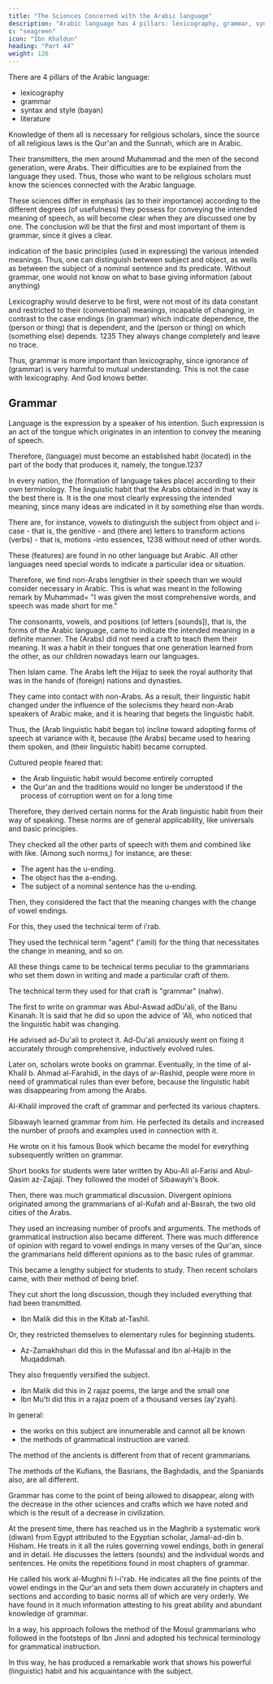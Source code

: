 ```yaml
---
title: "The Sciences Concerned with the Arabic language"
description: "Arabic language has 4 pillars: lexicography, grammar, syntax and style (bayan), literature"
c: "seagreen"
icon: "Ibn Khaldun"
heading: "Part 44"
weight: 126
---
```




There are 4 pillars of the Arabic language:

- lexicography
- grammar
- syntax and style (bayan)
- literature

Knowledge of them all is necessary for religious scholars, since the source of all religious laws is the Qur'an and the Sunnah, which are in Arabic. 

Their transmitters, the men around Muhammad and the men of the second generation, were Arabs. Their difficulties are to be explained from the language they used. Thus, those who want to be religious scholars must know the sciences connected with the Arabic language.

These sciences differ in emphasis (as to their importance) according to the different degrees (of usefulness) they possess for conveying the intended meaning of speech, as will become clear when they are discussed one by one. The conclusion will be that the first and most important of them is grammar, since it gives a clear.

indication of the basic principles (used in expressing) the various intended meanings. Thus, one can distinguish between subject and object, as wells as between the subject of a nominal sentence and its predicate. Without grammar, one
would not know on what to base giving information (about anything)

Lexicography would deserve to be first, were not most of its data constant and restricted to their (conventional) meanings, incapable of changing, in contrast to the case endings (in grammar) which indicate dependence, the (person or thing)
that is dependent, and the (person or thing) on which (something else) depends. 1235
They always change completely and leave no trace. 

Thus, grammar is more important than lexicography, since ignorance of (grammar) is very harmful to
mutual understanding. This is not the case with lexicography.
And God knows better.


## Grammar

Language is the expression by a speaker of his intention. Such expression is an act of the tongue which originates in an intention to convey the meaning of speech. <!-- 1236 --> 

Therefore, (language) must become an established habit (located) in the part of the body that produces it, namely, the tongue.1237

In every nation, the (formation of language takes place) according to their own terminology. The linguistic habit that the Arabs obtained in that way is the best there is. It is the one most clearly expressing the intended meaning, since many
ideas are indicated in it by something else than words. 

There are, for instance, vowels to distinguish the subject from object and i-case - that is, the genitive - and
(there are) letters to transform actions (verbs) - that is, motions -into essences, 1238
without need of other words. 

These (features) are found in no other language but Arabic. All other languages need special words to indicate a particular idea or situation. 

Therefore, we find non-Arabs lengthier in their speech than we would consider necessary in Arabic. This is what was meant in the following remark by Muhammad= "I was given the most comprehensive words, and speech was made short for me."

The consonants, vowels, and positions (of letters [sounds]), that is, the forms of the Arabic language, came to indicate the intended meaning in a definite manner. The (Arabs) did not need a craft to teach them their meaning. It was a habit in their
tongues that one generation learned from the other, as our children nowadays learn
our languages.

Then Islam came. The Arabs left the Hijaz to seek the royal authority that was in the hands of (foreign) nations and dynasties. 

They came into contact with non-Arabs. As a result, their linguistic habit changed under the influence of the solecisms they heard non-Arab speakers of Arabic make, and it is hearing that begets the linguistic habit. 

Thus, the (Arab linguistic habit began to) incline toward adopting forms of speech at variance with it, because (the Arabs) became used to hearing them spoken, and (their linguistic habit) became corrupted. 
<!-- 1240 -->

Cultured people feared that:
- the Arab linguistic habit would become entirely corrupted 
- the Qur'an and the traditions would no longer be understood if the process of corruption went on for a long time 

Therefore, they derived certain norms for the Arab linguistic habit from their way of speaking. These norms are of general applicability, like universals and basic principles.

They checked all the other parts of speech with them and combined like with like. (Among such norms,) for instance, are these:
- The agent has the u-ending.
- The object has the a-ending.
- The subject of a nominal sentence has the u-ending.

Then, they considered the fact that the meaning changes with the change of vowel endings. 

For this, they used the technical term of i'rab. 

They used the technical term "agent" ('amil) for the thing that necessitates the change in meaning, and so on. 

All these things came to be technical terms peculiar to the grammarians who set them down in writing and made a particular craft of them. 
<!-- 1241 -->

The technical term they used for that craft is "grammar" (nahw).

<!-- 1242 -->
The first to write on grammar was Abul-Aswad adDu'ali, of the Banu Kinanah. It is said that he did so upon the advice of 'Ali, who noticed that the linguistic habit was changing. 

He advised ad-Du'ali to protect it. Ad-Du'ali anxiously went on fixing it accurately through comprehensive, inductively evolved rules.

<!-- 1243 -->
Later on, scholars wrote books on grammar. Eventually, in the time of al-Khalil b. Ahmad al-Farahidi, in the days of ar-Rashid, people were more in need of grammatical rules than ever before, because the linguistic habit was
disappearing from among the Arabs.

Al-Khalil improved the craft of grammar and perfected its various chapters. 

<!-- 1244 -->
Sibawayh learned grammar from him. He perfected its details and increased the number of proofs and examples used in
connection with it. 

He wrote on it his famous Book which became the model for everything subsequently written on grammar. <!-- 1245 -->

<!-- 1246 1247 -->
Short books for students were later written by Abu-Ali al-Farisi and Abul-Qasim az-Zajjaji. They followed the model of Sibawayh's Book.

Then, there was much grammatical discussion. Divergent opinions originated among the grammarians of al-Kufah and al-Basrah, the two old cities of the Arabs. 

They used an increasing number of proofs and arguments. The methods of grammatical instruction also became different. There was much difference of opinion with regard to vowel endings in many verses of the Qur'an, since the grammarians held different opinions as to the basic rules of grammar. 

This became a lengthy subject for students to study. Then recent scholars came, with their method of being brief. 

They cut short the long discussion, though they included everything that had been transmitted. 
<!-- 1248 -->
<!-- t, for instance, was what and others,  -->
- Ibn Malik did this in the Kitab at-Tashil. 

Or, they restricted themselves to elementary rules for beginning students.
- Az-Zamakhshari did this in the Mufassal and Ibn al-Hajib in the Muqaddimah. 
<!-- 1249  -->

They also frequently versified the subject. 
- Ibn Malik did this in 2 rajaz poems, the large and the small one
- Ibn Mu'ti did this in a rajaz poem of a thousand verses (ay'zyah).
<!-- 1250 -->


In general:
- the works on this subject are innumerable and cannot all be known
- the methods of grammatical instruction are varied. 

The method of the ancients is different from that of recent grammarians. 

The methods of the Kufians, the Basrians, the Baghdadis, and the Spaniards also, are all different. 

Grammar has come to the point of being allowed to disappear, along with the decrease in the other sciences and crafts which we have noted and which is the result of a decrease in civilization. 

<!-- 1251 -->
At the present time, there has reached us in the Maghrib a systematic work (diwan) from Egypt attributed to the Egyptian scholar, Jamal-ad-din b. Hisham. He treats in it all the rules governing vowel endings, both in general and in detail. He discusses the letters (sounds) and the individual words and sentences. He omits the repetitions found in most chapters of grammar.

<!-- 1252 -->
He called his work al-Mughni fi l-i'rab.  He indicates all the fine points of the vowel endings in the Qur'an and sets them down accurately in chapters and sections and according to basic norms all of which are very orderly. We have found in it much information attesting to his great ability and abundant knowledge of grammar. 

In a way, his approach follows the method of the Mosul grammarians who followed in the footsteps of Ibn Jinni and adopted his technical terminology for grammatical instruction. 

In this way, he has produced a remarkable work that shows his powerful (linguistic) habit and his acquaintance with the subject.
